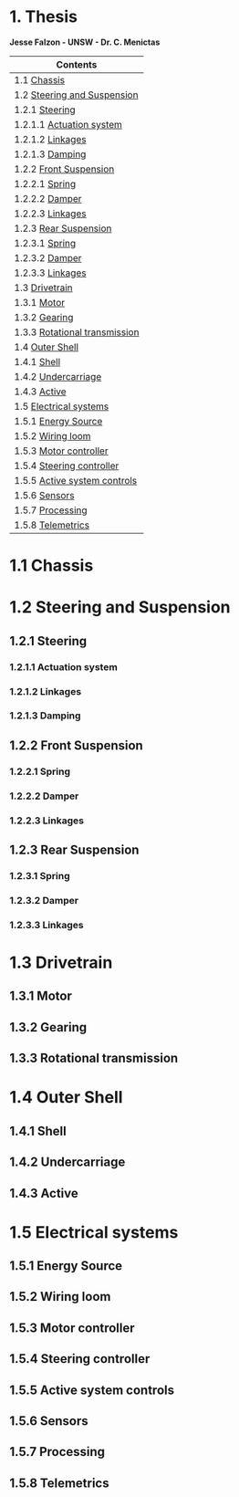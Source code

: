 # 1. Thesis
**Jesse Falzon - UNSW - Dr. C. Menictas**

**Contents**|
--------------------|
1.1 [Chassis](readme.md#11-chassis)|
1.2 [Steering and Suspension](readme.md#12-steering-and-suspension)|
1.2.1 [Steering](readme.md#121-steering)|
1.2.1.1 [Actuation system](readme.md#1211-actuation-system)|
1.2.1.2 [Linkages](readme.md#1212-linkages)|
1.2.1.3 [Damping](readme.md#1213-damping)|
1.2.2 [Front Suspension](readme.md#122-front-suspension)|
1.2.2.1 [Spring](readme.md#1221-spring)|
1.2.2.2 [Damper](readme.md#1222-damper)|
1.2.2.3 [Linkages](readme.md#1223-linkages)|
1.2.3 [Rear Suspension](readme.md#123-rear-suspension)|
1.2.3.1 [Spring](readme.md#1231-spring)|
1.2.3.2 [Damper](readme.md#1232-damper)|
1.2.3.3 [Linkages](readme.md#1233-linkages)|
1.3 [Drivetrain](readme.md#13-drivetrain)|
1.3.1 [Motor](readme.md#131-motor)|
1.3.2 [Gearing](readme.md#132-gearing)|
1.3.3 [Rotational transmission](readme.md#133-rotational-transmission)|
1.4 [Outer Shell](readme.md#14-outer-shell)|
1.4.1 [Shell](readme.md#141-shell)|
1.4.2 [Undercarriage](readme.md#142-undercarriage)|
1.4.3 [Active](readme.md#143-active)|
1.5 [Electrical systems](readme.md#15-electrical-systems)|
1.5.1 [Energy Source](readme.md#151-energy-source)|
1.5.2 [Wiring loom](readme.md#152-wiring-loom)|
1.5.3 [Motor controller](readme.md#153-motor-controller)|
1.5.4 [Steering controller](readme.md#154-steering-controller)|
1.5.5 [Active system controls](readme.md#155-active-system-controls)|
1.5.6 [Sensors](readme.md#156-sensors)|
1.5.7 [Processing](readme.md#157-processing)|
1.5.8 [Telemetrics](readme.md#158-telemetrics)|


# 1.1 Chassis
# 1.2 Steering and Suspension
## 1.2.1 Steering
### 1.2.1.1 Actuation system
### 1.2.1.2 Linkages
### 1.2.1.3 Damping
## 1.2.2 Front Suspension
### 1.2.2.1 Spring
### 1.2.2.2 Damper
### 1.2.2.3 Linkages
## 1.2.3 Rear Suspension
### 1.2.3.1 Spring
### 1.2.3.2 Damper
### 1.2.3.3 Linkages
# 1.3 Drivetrain
##    1.3.1 Motor
##    1.3.2 Gearing
##    1.3.3 Rotational transmission
# 1.4 Outer Shell
##    1.4.1 Shell
##    1.4.2 Undercarriage
##    1.4.3 Active
# 1.5 Electrical systems
##    1.5.1 Energy Source
##    1.5.2 Wiring loom
##    1.5.3 Motor controller
##    1.5.4 Steering controller
##    1.5.5 Active system controls
##    1.5.6 Sensors
##    1.5.7 Processing
##    1.5.8 Telemetrics

